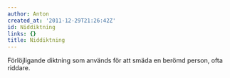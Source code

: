 ```yaml
---
author: Anton
created_at: '2011-12-29T21:26:42Z'
id: Niddiktning
links: {}
title: Niddiktning
---
```


Förlöjligande diktning som används för att smäda en berömd person, ofta riddare.

